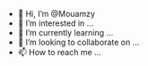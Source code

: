 - 👋 Hi, I’m @Mouamzy
- 👀 I’m interested in ...
- 🌱 I’m currently learning ...
- 💞️ I’m looking to collaborate on ...
- 📫 How to reach me ...

<!---
Mouamzy/Mouamzy is a ✨ special ✨ repository because its `README.md` (this file) appears on your GitHub profile.
You can click the Preview link to take a look at your changes.
--->
